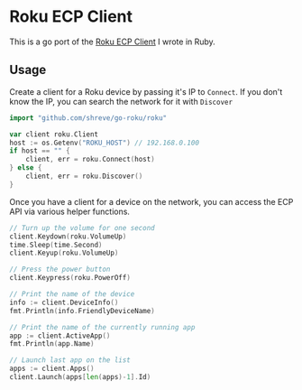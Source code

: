 Roku ECP Client
===============

This is a go port of the [Roku ECP Client](https://github.com/shreve/roku-ecp) I wrote in Ruby.

## Usage

Create a client for a Roku device by passing it's IP to `Connect`. If you don't know the IP, you can search the network for it with `Discover`

```go
import "github.com/shreve/go-roku/roku"

var client roku.Client
host := os.Getenv("ROKU_HOST") // 192.168.0.100
if host == "" {
    client, err = roku.Connect(host)
} else {
    client, err = roku.Discover()
}
```

Once you have a client for a device on the network, you can access the ECP API via various helper functions.

```go
// Turn up the volume for one second
client.Keydown(roku.VolumeUp)
time.Sleep(time.Second)
client.Keyup(roku.VolumeUp)

// Press the power button
client.Keypress(roku.PowerOff)

// Print the name of the device
info := client.DeviceInfo()
fmt.Println(info.FriendlyDeviceName)

// Print the name of the currently running app
app := client.ActiveApp()
fmt.Println(app.Name)

// Launch last app on the list
apps := client.Apps()
client.Launch(apps[len(apps)-1].Id)
```
